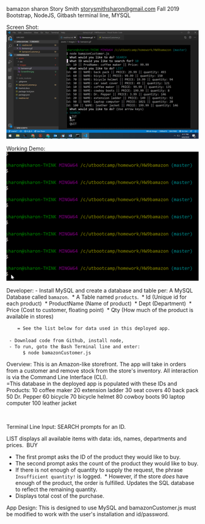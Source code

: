 bamazon
sharon Story Smith    storysmithsharon@gmail.com
Fall 2019
Bootstrap, NodeJS, Gitbash terminal line, MYSQL


Screen Shot:  ![screen shot](.\assets\Images\ScreenShot.jpg)

Working Demo:![demo of bamazon](.\assets\Images\bamazon.gif)

Developer: 
     - Install MySQL and create a database and table per:
         A MySQL Database called `bamazon`.
​
         * A Table named `products`.
​
         * Id (Unique id for each product)
      ​
         * ProductName (Name of product)
      ​
         * Dept (Department)
      ​
         * Price (Cost to customer, floating point)
      ​
         * Qty (How much of the product is available in stores)

        = See the list below for data used in this deployed app.

     - Download code from Github, install node, 
     - To run, goto the Bash Terminal line and enter: 
          $ node bamazonCustomer.js

Overview​:
This is an Amazon-like storefront. The app will take in orders from a customer and remove stock from the store's inventory. All interaction is via the Command Line Interface (CLI).  
​
=This database in the deployed app is populated with these IDs and Products: 
        10  coffee maker
        20  extension ladder
        30  seat covers 
        40  back pack 
        50  Dr. Pepper
        60  bicycle
        70  bicycle helmet
        80  cowboy boots
        90  laptop computer
        100 leather jacket

​

Terminal Line Input: 
   SEARCH prompts for an ID.

   LIST displays all  available items with data:  ids, names, departments and prices. 
​
   BUY​
   * The first prompt asks the ID of the product they would like to buy.
   * The second prompt asks the count of the product they would like to buy.
   * If there is not enough of quantity to supply the request, the  phrase
    `Insufficient quantity!` is logged. 
​
         * However, if the store _does_ have enough of the product, the order is fulfilled. 
                Updates the SQL database to reflect the remaining quantity.
   * Displays total cost of the purchase.


   App Design: This is designed to use MySQL and bamazonCustomer.js must be modified to work
   with the user's installation and id/password.
​

